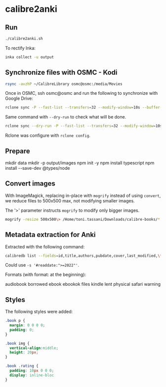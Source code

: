 # calibre2anki

## Run

```bash
./calibre2anki.sh
```

To rectify Inka:
```bash
inka collect -u output
```

## Synchronize files with OSMC - Kodi

```bash
rsync -avzhP ~/CalibreLibrary osmc@osmc:/media/Movies
```

Once in OSMC, ssh osmc@osmc and run the following to synchronize with Google Drive:

```bash
rclone sync -P --fast-list --transfers=32 --modify-window=10s --buffer-size=512M /media/Movies/CalibreLibrary gdrive:_for_ubuntu_/Calibre\ Library
```

Same command with `--dry-run` to check what will be done.
```bash
rclone sync --dry-run -P --fast-list --transfers=32 --modify-window=10s --buffer-size=512M /media/Movies/CalibreLibrary gdrive:_for_ubuntu_/Calibre\ Library
```

Rclone was configure with `rclone config`.

## Prepare

mkdir data
mkdir -p output/images
npm init -y
npm install typescript
npm install --save-dev @types/node

## Convert images

With ImageMagick, replacing in-place with `mogrify` instead of using `convert`, we reduce files to 500x500 max, not modifying smaller images.

The '>' parameter instructs `mogrify` to modify only bigger images.

```bash
mogrify -resize 500x500\> /Home/toni.tassani/Downloads/calibre-books/*
```

## Metadata extraction for Anki

Extracted with the following command:

```bash
calibredb list --fields=id,title,authors,pubdate,cover,last_modified,\*readdate,rating,tags,\*comments -s '#read:"Yes"' --for-machine --sort-by last_modified > data/calibre_books.json
```

Could use `-s '#readdate:">=2022"'`.

Formats (with format: at the beginning):

audiobook
borrowed
ebook
ebookok
files
kindle
lent
physical
safari
warning

## Styles

The following styles were added:

```css
.book p {
  margin: 0 0 0 0;
  padding: 0;
}

.book img {
  vertical-align:middle;
  height: 20px;
}

.book .rating {
  padding: 10px 0 0 0;
  display: inline-bloc
}
```
